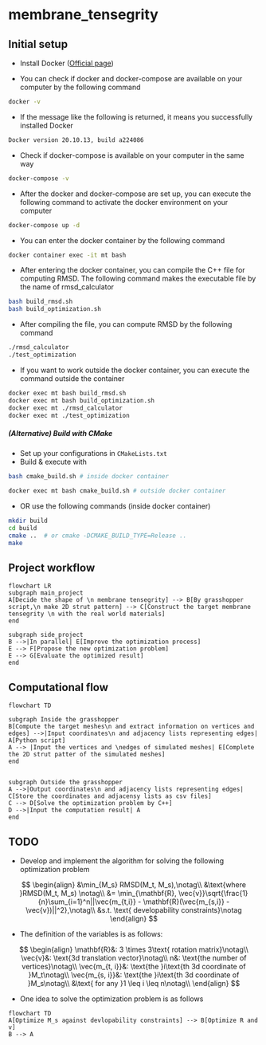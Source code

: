 # membrane_tensegrity
## Initial setup
- Install Docker ([Official page](https://docs.docker.com/compose/install/))

- You can check if docker and docker-compose are available on your computer by the following command

```bash
docker -v
```
- If the message like the following is returned, it means you successfully installed Docker
```bash
Docker version 20.10.13, build a224086
```
- Check if docker-compose is available on your computer in the same way
```bash
docker-compose -v
```

- After the docker and docker-compose are set up, you can execute the following command to activate the docker environment on your computer

```bash
docker-compose up -d
```
- You can enter the docker container by the following command
```bash
docker container exec -it mt bash
```
- After entering the docker container, you can compile the C++ file for computing RMSD. The following command makes the executable file by the name of rmsd_calculator

```bash
bash build_rmsd.sh
bash build_optimization.sh
```
- After compiling the file, you can compute RMSD by the following command

```bash
./rmsd_calculator
./test_optimization
```

- If you want to work outside the docker container, you can execute the command outside the container
```bash
docker exec mt bash build_rmsd.sh 
docker exec mt bash build_optimization.sh 
docker exec mt ./rmsd_calculator
docker exec mt ./test_optimization
```

##### (Alternative) Build with CMake
- Set up your configurations in `CMakeLists.txt`
- Build & execute with 
```bash
bash cmake_build.sh # inside docker container
```

```bash 
docker exec mt bash cmake_build.sh # outside docker container
```

- OR use the following commands (inside docker container)
```bash
mkdir build
cd build
cmake ..  # or cmake -DCMAKE_BUILD_TYPE=Release .. 
make
```

## Project workflow
```mermaid
flowchart LR
subgraph main_project
A[Decide the shape of \n membrane tensegrity] --> B[By grasshopper script,\n make 2D strut pattern] --> C[Construct the target membrane tensegrity \n with the real world materials]
end

subgraph side_project
B -->|In parallel| E[Improve the optimization process]
E --> F[Propose the new optimization problem]
E --> G[Evaluate the optimized result]
end
```
## Computational flow
```mermaid
flowchart TD

subgraph Inside the grasshopper
B[Compute the target meshes\n and extract information on vertices and edges] -->|Input coordinates\n and adjacency lists representing edges| A[Python script]
A --> |Input the vertices and \nedges of simulated meshes| E[Complete the 2D strut patter of the simulated meshes]
end


subgraph Outside the grasshopper
A -->|Output coordinates\n and adjacency lists representing edges| C[Store the coordinates and adjacensy lists as csv files]
C --> D[Solve the optimization problem by C++]
D -->|Input the computation result| A
end
```

## TODO
- Develop and implement the algorithm for solving the following optimization problem

$$
\begin{align}
&\min_{M_s} RMSD(M_t, M_s),\notag\\
&\text{where }RMSD(M_t, M_s) \notag\\
&= \min_{\mathbf{R}, \vec{v}}\sqrt{\frac{1}{n}\sum_{i=1}^n||\vec{m_{t,i}} - \mathbf{R}(\vec{m_{s,i}} - \vec{v})||^2},\notag\\
&s.t. \text{ developability constraints}\notag
\end{align}
$$
- The definition of the variables is as follows:

$$
\begin{align}
\mathbf{R}&: 3 \times 3\text{ rotation matrix}\notag\\
\vec{v}&: \text{3d translation vector}\notag\\
n&: \text{the number of vertices}\notag\\
\vec{m_{t, i}}&: \text{the }i\text{th 3d coordinate of }M_t\notag\\
\vec{m_{s, i}}&: \text{the }i\text{th 3d coordinate of }M_s\notag\\
&\text{ for any }1 \leq i \leq n\notag\\
\end{align}
$$

- One idea to solve the optimization problem is as follows

```mermaid
flowchart TD
A[Optimize M_s against devlopability constraints] --> B[Optimize R and v]
B --> A
```
